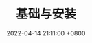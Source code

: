 ---
layout: post
title: "基础与安装"
date: 2022-04-14 21:11:00 +0800
categories: notes springcloud base
tags: SpringCloud 基础
excerpt: "基础概念与安装"
---